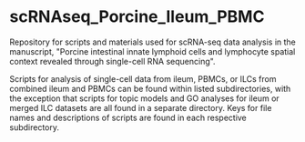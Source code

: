 # scRNAseq_Porcine_Ileum_PBMC

Repository for scripts and materials used for scRNA-seq data analysis in the manuscript, "Porcine intestinal innate lymphoid cells and lymphocyte spatial context revealed through single-cell RNA sequencing". 

Scripts for analysis of single-cell data from ileum, PBMCs, or ILCs from combined ileum and PBMCs can be found within listed subdirectories, with the exception that scripts for topic models and GO analyses for ileum or merged ILC datasets are all found in a separate directory. Keys for file names and descriptions of scripts are found in each respective subdirectory. 
